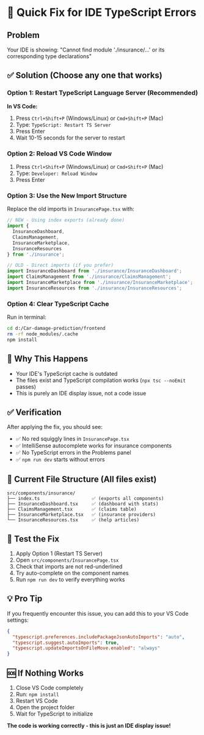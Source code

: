 # 🔧 Quick Fix for IDE TypeScript Errors

## Problem
Your IDE is showing: "Cannot find module './insurance/...' or its corresponding type declarations"

## ✅ Solution (Choose any one that works)

### Option 1: Restart TypeScript Language Server (Recommended)
**In VS Code:**
1. Press `Ctrl+Shift+P` (Windows/Linux) or `Cmd+Shift+P` (Mac)
2. Type: `TypeScript: Restart TS Server`
3. Press Enter
4. Wait 10-15 seconds for the server to restart

### Option 2: Reload VS Code Window
1. Press `Ctrl+Shift+P` (Windows/Linux) or `Cmd+Shift+P` (Mac)
2. Type: `Developer: Reload Window`
3. Press Enter

### Option 3: Use the New Import Structure
Replace the old imports in `InsurancePage.tsx` with:
```typescript
// NEW - Using index exports (already done)
import {
  InsuranceDashboard,
  ClaimsManagement,
  InsuranceMarketplace,
  InsuranceResources
} from './insurance';

// OLD - Direct imports (if you prefer)
import InsuranceDashboard from './insurance/InsuranceDashboard';
import ClaimsManagement from './insurance/ClaimsManagement';
import InsuranceMarketplace from './insurance/InsuranceMarketplace';
import InsuranceResources from './insurance/InsuranceResources';
```

### Option 4: Clear TypeScript Cache
Run in terminal:
```bash
cd d:/Car-damage-prediction/frontend
rm -rf node_modules/.cache
npm install
```

## 🎯 Why This Happens
- Your IDE's TypeScript cache is outdated
- The files exist and TypeScript compilation works (`npx tsc --noEmit` passes)
- This is purely an IDE display issue, not a code issue

## ✅ Verification
After applying the fix, you should see:
- ✅ No red squiggly lines in `InsurancePage.tsx`
- ✅ IntelliSense autocomplete works for insurance components
- ✅ No TypeScript errors in the Problems panel
- ✅ `npm run dev` starts without errors

## 📁 Current File Structure (All files exist)
```
src/components/insurance/
├── index.ts                   ✅ (exports all components)
├── InsuranceDashboard.tsx     ✅ (dashboard with stats)
├── ClaimsManagement.tsx       ✅ (claims table)
├── InsuranceMarketplace.tsx   ✅ (insurance providers)
└── InsuranceResources.tsx     ✅ (help articles)
```

## 🚀 Test the Fix
1. Apply Option 1 (Restart TS Server)
2. Open `src/components/InsurancePage.tsx`
3. Check that imports are not red-underlined
4. Try auto-complete on the component names
5. Run `npm run dev` to verify everything works

## 💡 Pro Tip
If you frequently encounter this issue, you can add this to your VS Code settings:
```json
{
  "typescript.preferences.includePackageJsonAutoImports": "auto",
  "typescript.suggest.autoImports": true,
  "typescript.updateImportsOnFileMove.enabled": "always"
}
```

## 🆘 If Nothing Works
1. Close VS Code completely
2. Run: `npm install`
3. Restart VS Code
4. Open the project folder
5. Wait for TypeScript to initialize

**The code is working correctly - this is just an IDE display issue!**